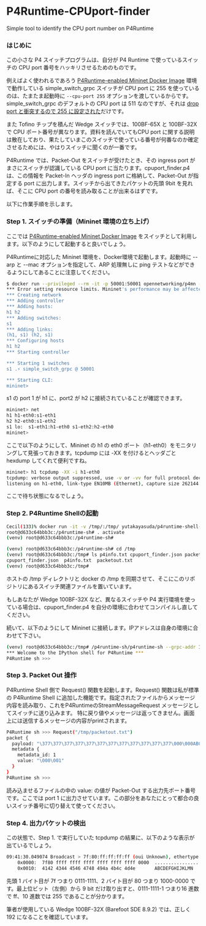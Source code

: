 # P4Runtime-CPUport-finder
Simple tool to identify the CPU port number on P4Runtime

### はじめに

この小さな P4 スイッチプログラムは、自分が P4 Runtime で使っているスイッチの CPU port 番号をハッキリさせるためのものです。

例えばよく使われるであろう [P4Runtime-enabled Mininet Docker Image](https://hub.docker.com/r/opennetworking/p4mn) 環境で動作している simple_switch_grpc スイッチが CPU port に 255 を使っているのは、たまたま起動時に `--cpu-port 255` オプションを渡しているからです。simple_switch_grpc のデフォルトの CPU port は 511 なのですが、それは [drop port と衝突するので 255 に設定された](https://github.com/p4lang/behavioral-model/issues/831)だけです。

また Tofino チップを積んだ Wedge スイッチでは、100BF-65X と 100BF-32X で CPU ポート番号が異なります。資料を読んでいてもCPU port に関する説明は散在しており、果たしていまこのスイッチで使っている番号が何番なのか確定させるためには、やはりスイッチに聞くのが一番です。

P4Runtime では、Packet-Out をスイッチが受けたとき、その ingress port がまさにスイッチが認識している CPU port に当たります。cpuport_finder.p4 は、この情報を Packet-In ヘッダの ingress port に格納して、Packet-Out が指定する port に出力します。スイッチから出てきたパケットの先頭 9bit を見れば、そこに CPU port の番号を読み取ることが出来るはずです。

以下に作業手順を示します。

### Step 1. スイッチの準備（Mininet 環境の立ち上げ）

ここでは [P4Runtime-enabled Mininet Docker Image](https://hub.docker.com/r/opennetworking/p4mn) をスイッチとして利用します。以下のようにして起動すると良いでしょう。

P4Runtimeに対応した Mininet 環境を、Docker環境で起動します。起動時に --arp と --mac オプションを指定して、ARP 処理無しに ping テストなどができるようにしてあることに注意してください。

```bash
$ docker run --privileged --rm -it -p 50001:50001 opennetworking/p4mn --arp --topo single,2 --mac
*** Error setting resource limits. Mininet's performance may be affected.
*** Creating network
*** Adding controller
*** Adding hosts:
h1 h2 
*** Adding switches:
s1 
*** Adding links:
(h1, s1) (h2, s1) 
*** Configuring hosts
h1 h2 
*** Starting controller

*** Starting 1 switches
s1 .⚡️ simple_switch_grpc @ 50001

*** Starting CLI:
mininet>
```

s1 の port 1 が h1 に、port2 が h2 に接続されていることが確認できます。

```bash
mininet> net
h1 h1-eth0:s1-eth1
h2 h2-eth0:s1-eth2
s1 lo:  s1-eth1:h1-eth0 s1-eth2:h2-eth0
mininet> 
```

ここで以下のようにして、Mininet の h1 の eth0 ポート（h1-eth0）をモニタリングして見張っておきます。tcpdump には -XX を付けるとヘッダごと hexdump してくれて便利ですね。

```bash
mininet> h1 tcpdump -XX -i h1-eth0
tcpdump: verbose output suppressed, use -v or -vv for full protocol decode
listening on h1-eth0, link-type EN10MB (Ethernet), capture size 262144 bytes
```
ここで待ち状態になるでしょう。

### Step 2. P4Runtime Shellの起動

```bash
Cecil(133)% docker run -it -v /tmp/:/tmp/ yutakayasuda/p4runtime-shell-dev /bin/bash
root@d633c64bbb3c:/p4runtime-sh# . activate 
(venv) root@d633c64bbb3c:/p4runtime-sh# 

(venv) root@d633c64bbb3c:/p4runtime-sh# cd /tmp
(venv) root@d633c64bbb3c:/tmp# ls p4info.txt cpuport_finder.json packetout.txt 
cpuport_finder.json  p4info.txt  packetout.txt
(venv) root@d633c64bbb3c:/tmp# 
```
ホストの /tmp ディレクトリと docker の /tmp を同期させて、そこにこのリポジトリにあるスイッチ関連ファイルを置いています。

もしあなたが Wedge 100BF-32X など、異なるスイッチや P4 実行環境を使っている場合は、cpuport_finder.p4 を自分の環境に合わせてコンパイルし直してください。

続いて、以下のようにして Mininet に接続します。IPアドレスは自身の環境に合わせて下さい。

```bash
(venv) root@d633c64bbb3c:/tmp# /p4runtime-sh/p4runtime-sh --grpc-addr 192.168.XX.XX:50001 --device-id 1 --election-id 0,1 --config p4info.txt,cpuport_finder.json
*** Welcome to the IPython shell for P4Runtime ***
P4Runtime sh >>>
```

### Step 3. Packet Out 操作

P4Runtime Shell 側で Request() 関数を起動します。Request() 関数は私が標準の P4Runtime Shell に追加した機能です。指定されたファイルからメッセージ内容を読み取り、これをP4RuntimeのStreamMessageRequest メッセージとしてスイッチに送り込みます。
特に戻り値やメッセージは返ってきません。画面上には送信するメッセージの内容がprintされます。

```bash
P4Runtime sh >>> Request("/tmp/packetout.txt")                                                                                             
packet {
  payload: "\377\377\377\377\377\377\377\377\377\377\377\377\000\000ABCDEFGHIJKLMN"
  metadata {
    metadata_id: 1
    value: "\000\001"
  }
}
P4Runtime sh >>> 
```

読み込ませるファイルの中の value: の値が Packet-Out する出力先ポート番号です。ここでは port 1 に出力させています。この部分をあなたにとって都合の良いスイッチ番号に切り替えて使ってください。

### Step 4. 出力パケットの検出

この状態で、Step 1. で実行していた tcpdump の結果に、以下のような表示が出ているでしょう。
```bash
09:41:30.049074 Broadcast > 7f:80:ff:ff:ff:ff (oui Unknown), ethertype Unknown (0xffff), length 30: 
	0x0000:  7f80 ffff ffff ffff ffff ffff ffff 0000  ................
	0x0010:  4142 4344 4546 4748 494a 4b4c 4d4e       ABCDEFGHIJKLMN
```

先頭 1 バイト目が 7f つまり 0111-1111、2 バイト目が 80 つまり 1000-0000 です。最上位ビット（左側）から 9 bit だけ取り出すと、0111-1111-1 つまり16 進数で ff、10 進数では 255 であることが分かります。

筆者が使用している Wedge 100BF-32X (Barefoot SDE 8.9.2) では、正しく 192 になることを確認しています。



